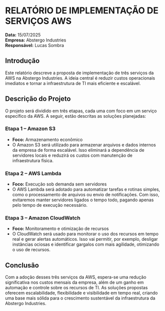 # RELATÓRIO DE IMPLEMENTAÇÃO DE SERVIÇOS AWS

**Data:** 15/07/2025  
**Empresa:** Abstergo Industries  
**Responsável:** Lucas Sombra

## Introdução

Este relatório descreve a proposta de implementação de três serviços da AWS na Abstergo Industries. A ideia central é reduzir custos operacionais imediatos e tornar a infraestrutura de TI mais eficiente e escalável.

## Descrição do Projeto

O projeto será dividido em três etapas, cada uma com foco em um serviço específico da AWS. A seguir, estão descritas as soluções planejadas:

### Etapa 1 – Amazon S3

- **Foco:** Armazenamento econômico  
- O Amazon S3 será utilizado para armazenar arquivos e dados internos da empresa de forma escalável. Isso eliminará a dependência de servidores locais e reduzirá os custos com manutenção de infraestrutura física.

### Etapa 2 – AWS Lambda

- **Foco:** Execução sob demanda sem servidores  
- O AWS Lambda será adotado para automatizar tarefas e rotinas simples, como o processamento de arquivos ou envio de notificações. Com isso, evitaremos manter servidores ligados o tempo todo, pagando apenas pelo tempo de execução necessário.

### Etapa 3 – Amazon CloudWatch

- **Foco:** Monitoramento e otimização de recursos  
- O CloudWatch será usado para monitorar o uso dos recursos em tempo real e gerar alertas automáticos. Isso vai permitir, por exemplo, desligar instâncias ociosas e identificar gargalos com mais agilidade, otimizando o uso de recursos.

## Conclusão

Com a adoção desses três serviços da AWS, espera-se uma redução significativa nos custos mensais da empresa, além de um ganho em automação e controle sobre os recursos de TI. As soluções propostas oferecem escalabilidade, flexibilidade e visibilidade em tempo real, criando uma base mais sólida para o crescimento sustentável da infraestrutura da Abstergo Industries.
